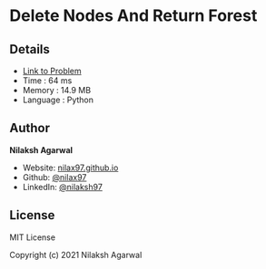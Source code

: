 # Delete Nodes And Return Forest


## Details

* [Link to Problem](https://leetcode.com/problems/delete-nodes-and-return-forest/)
* Time : 64 ms
* Memory : 14.9 MB
* Language : Python

## Author

**Nilaksh Agarwal**

* Website: [nilax97.github.io](https://nilax97.github.io/)
* Github: [@nilax97](https://github.com/nilax97)
* LinkedIn: [@nilaksh97](https://linkedin.com/in/nilaksh97)

## License

MIT License

Copyright (c) 2021 Nilaksh Agarwal
